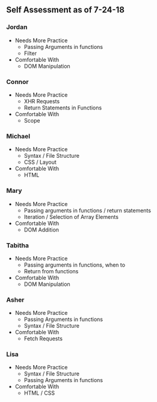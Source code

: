 ## Self Assessment as of 7-24-18

### Jordan
* Needs More Practice
    * Passing Arguments in functions
    * Filter
* Comfortable With 
    * DOM Manipulation
### Connor
* Needs More Practice
    * XHR Requests
    * Return Statements in Functions
* Comfortable With 
    * Scope
### Michael
* Needs More Practice
    * Syntax / File Structure
    * CSS / Layout
* Comfortable With 
    * HTML
### Mary
* Needs More Practice
    * Passing arguments in functions / return statements
    * Iteration / Selection of Array Elements
* Comfortable With 
    * DOM Addition
### Tabitha
* Needs More Practice
    * Passing arguments in functions, when to 
    * Return from functions
* Comfortable With 
    * DOM Manipulation
### Asher
* Needs More Practice
    * Passing Arguments in functions
    * Syntax / File Structure
* Comfortable With 
    * Fetch Requests
### Lisa
* Needs More Practice
    * Syntax / File Structure
    * Passing Arguments in functions
* Comfortable With 
    * HTML / CSS